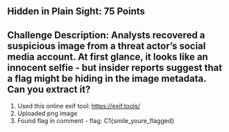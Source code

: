 ## Hidden in Plain Sight: 75 Points

## Challenge Description: Analysts recovered a suspicious image from a threat actor’s social media account. At first glance, it looks like an innocent selfie - but insider reports suggest that a flag might be hiding in the image metadata. Can you extract it?

1. Used this online exif tool: https://exif.tools/
2. Uploaded png image
3. Found flag in comment -  flag: C1{smile_youre_flagged}
